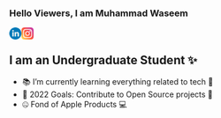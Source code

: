 

<!--
**iMuhammadwaseem/iMuhammadwaseem** is a ✨ _special_ ✨ repository because its `README.md` (this file) appears on your GitHub profile.

Here are some ideas to get you started:

- 🔭 I’m currently working on ...
- 🌱 I’m currently learning ...
- 👯 I’m looking to collaborate on ...
- 🤔 I’m looking for help with ...
- 💬 Ask me about ...
- 📫 How to reach me: ...
- 😄 Pronouns: ...
- ⚡ Fun fact: ...
-->
### Hello Viewers, I am Muhammad Waseem 

[<img align="left" alt="iMuhammadWaseem | Linkedin" width="22px" src="/linkedin.png" />][linkedin]
[<img align="left" alt="imuhammadwaseem17 | Instagram" width="22px" src="/instagram.png" />][instagram]

<br />

## I am an Undergraduate Student ✨

- 📚 I’m currently learning everything related to tech 🤙
- 🥅 2022 Goals: Contribute to Open Source projects 💪
- 🤐 Fond of Apple Products 💻 



[instagram]: https://instagram.com/imuhammadwaseem17
[linkedin]: https://linkedin.com/in/imuhammadwaseem
